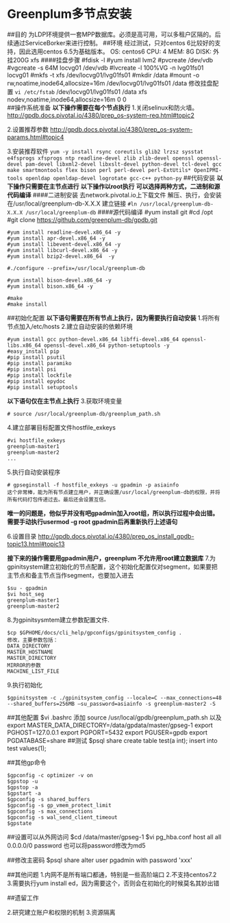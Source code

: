 # Greenplum多节点安装
##目的
为LDP环境提供一套MPP数据库。必须是高可用，可以多租户区隔的。后续通过ServiceBorker来进行控制。
##环境
经过测试，只对centos 6比较好的支持，因此选用centos 6.5为基础版本。
OS:	centos6
CPU:	4
MEM:	8G
DISK:	外挂200G xfs
####挂盘步骤 
	#fdisk -l 
	#yum install lvm2
	#pvcreate /dev/vdb
	#vgcreate -s 64M locvg01 /dev/vdb 
	#lvcreate -l 100%VG -n lvg01fs01 locvg01 
	#mkfs -t xfs /dev/locvg01/lvg01fs01 
	#mkdir /data
	#mount -o rw,noatime,inode64,allocsize=16m /dev/locvg01/lvg01fs01 /data
修改挂盘配置
```vi /etc/fstab```
/dev/locvg01/lvg01fs01 /data xfs nodev,noatime,inode64,allocsize=16m 0 0  
##操作系统准备
**以下操作需要在每个节点执行**
1.关闭selinux和防火墙。
http://gpdb.docs.pivotal.io/4380/prep_os-system-req.html#topic2

2.设置推荐参数
http://gpdb.docs.pivotal.io/4380/prep_os-system-params.html#topic4

3.安装推荐软件 
```yum -y install rsync coreutils glib2 lrzsz sysstat e4fsprogs xfsprogs ntp readline-devel zlib zlib-devel openssl openssl-devel pam-devel libxml2-devel libxslt-devel python-devel tcl-devel gcc make smartmontools flex bison perl perl-devel perl-ExtUtils* OpenIPMI-tools openldap openldap-devel logrotate gcc-c++ python-py```
##代码安装
**以下操作只需要在主节点进行**
**以下操作以root执行**
**可以选择两种方式，二进制和源代码编译**
####二进制安装
去network.pivotal.io上下载文件
解压、执行，会安装在/usr/local/greenplum-db-X.X.X
建立链接 
```#ln /usr/local/greenplum-db-X.X.X /usr/local/greenplum-db```
####源代码编译
	#yum install git
	#cd /opt
	#git clone https://github.com/greenplum-db/gpdb.git
	
	#yum install readline-devel.x86_64 -y 
	#yum install apr-devel.x86_64 -y
	#yum install libevent-devel.x86_64 -y
	#yum install libcurl-devel.x86_64 -y
	#yum install bzip2-devel.x86_64  -y
	
	#./configure --prefix=/usr/local/greenplum-db
	
	#yum install bison-devel.x86_64 -y
	#yum install bison.x86_64 -y
	
	#make
	#make install
##初始化配置
**以下语句需要在所有节点上执行，因为需要执行自动安装**
1.将所有节点加入/etc/hosts
2.建立自动安装的依赖环境

	#yum install gcc python-devel.x86_64 libffi-devel.x86_64 openssl-libs.x86_64 openssl-devel.x86_64 python-setuptools -y
	#easy_install pip
	#pip install psutil
	#pip install paramiko
	#pip install psi
	#pip install lockfile
	#pip install epydoc
	#pip install setuptools
**以下语句仅在主节点上执行**
3.获取环境变量

	# source /usr/local/greenplum-db/greenplum_path.sh
	
4.建立部署目标配置文件hostfile_exkeys

	#vi hostfile_exkeys
	greenplum-master1
	greenplum-master2
	...
	
5.执行自动安装程序

	# gpseginstall -f hostfile_exkeys -u gpadmin -p asiainfo
	这个非常棒，能为所有节点建立用户，并正确设置/usr/local/greenplum-db的权限，并将所有代码打包传递过去。最后还会设置互信。
	
**唯一的问题是，他似乎并没有吧gpadmin加入root组，所以执行过程中会出错。需要手动执行usermod -g root gpadmin后再重新执行上述语句**

6.设置目录
http://gpdb.docs.pivotal.io/4380/prep_os_install_gpdb-topic13.html#topic13

**接下来的操作需要用gpadmin用户，greenplum 不允许用root建立数据库**
7.为gpinitsystem建立初始化的节点配置，这个初始化配置仅对segment，如果要把主节点和备主节点当作segment，也要加入进去

	$su - gpadmin
	$vi host_seg
	greenplum-master1
	greenplum-master2
	
8.为gpinitsysmtem建立参数配置文件.
	
	$cp $GPHOME/docs/cli_help/gpconfigs/gpinitsystem_config .
	修改，主要参数包括：
	DATA_DIRECTORY
	MASTER_HOSTNAME
	MASTER_DIRECTORY
	MIRROR的参数
	MACHINE_LIST_FILE
	
9.执行初始化

	$gpinitsystem -c ./gpinitsystem_config --locale=C --max_connections=48 --shared_buffers=256MB —su_password=asiainfo -s greenplum-master2 -S
##其他配置
	$vi .bashrc
添加 
source /usr/local/gpdb/greenplum_path.sh
以及
export MASTER_DATA_DIRECTORY=/data/gpdata/master/gpseg-1 
export PGHOST=127.0.0.1
export PGPORT=5432
export PGUSER=gpdb
export PGDATABASE=share
##测试
	$psql share
	create table test(a int);
	insert into test values(1);
	
##其他gp命令
	
	$gpconfig -c optimizer -v on
	$gpstop -u
	$gpstop -a
	$gpstart -a
	$gpconfig -s shared_buffers
	$gpconfig -s gp_vmem_protect_limit
	$gpconfig -s max_connections
	$gpconfig -s wal_send_client_timeout
	$gpstate

##设置可以从外网访问
$cd /data/master/gpseg-1
	$vi pg_hba.conf
	host	 all         all	     0.0.0.0/0     password
	也可以将password修改为md5

##修改主密码
	$psql share
	alter user pgadmin with password 'xxx'
	

##其他问题
1.内网不是所有端口都通，特别是一些高阶端口
2.不支持centos7.2
3.需要执行yum install ed，因为需要这个，否则会在初始化的时候莫名其妙出错

##遗留工作

2.研究建立账户和权限的机制
3.资源隔离


